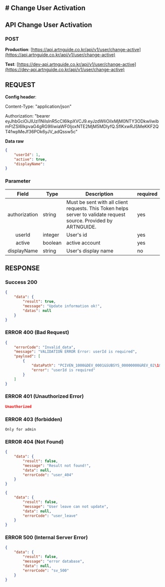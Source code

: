 ## # **Change User Activation**

## **API Change User Activation**

### **POST**

**Production**: [https://api.artnguide.co.kr/api/v1/user/change-active](https://api.artnguide.co.kr/api/v1/user/change-active)

**Test**: [https://dev-api.artnguide.co.kr/api/v1/user/change-active](https://dev-api.artnguide.co.kr/api/v1/user/change-active)

## **REQUEST**

**Config header**:

Content-Type: "application/json"

Authorization: "bearer eyJhbGciOiJIUzI1NiIsInR5cCI6IkpXVCJ9.eyJzdWIiOiIxMjM0NTY3ODkwIiwibmFtZSI6IkpvaG4gRG9lIiwiaWF0IjoxNTE2MjM5MDIyfQ.SflKxwRJSMeKKF2QT4fwpMeJf36POk6yJV_adQssw5c"

**Data raw**

```json
{
    "userId": 1,
    "active": true,
    "displayName":
}
```

### **Parameter**

|     Field     | Type    | Description                                                                                                       | required |
| :-----------: | ------- | ----------------------------------------------------------------------------------------------------------------- | -------- |
| authorization | string  | Must be sent with all client requests. This Token helps server to validate request source. Provided by ARTNGUIDE. | yes      |
|    userId     | integer | User's id                                                                                                         | yes      |
|    active     | boolean | active account                                                                                                    | yes      |
|  displayName  | string  | User's display name                                                                                               | no       |

## **RESPONSE**

### **Success 200**

```json
{
    "data": {
        "result": true,
        "message": "Update information ok!",
        "datas": null
    }
}
```

### **ERROR 400 (Bad Request)**

```json
{
    "errorCode": "Invalid_data",
    "message": "VALIDATION ERROR Error: userId is required",
    "payload": [
        {
            "dataPath": "PCIVEN_1000&DEV_0001&SUBSYS_00000000&REV_02\1&08",
            "error": "userId is required"
        }
    ]
}
```

### **ERROR 401 (Unauthorized Error)**

```json
Unauthorized
```

### **ERROR 403 (forbidden)**

```text
Only for admin
```

### **ERROR 404 (Not Found)**

```json
{
    "data": {
        "result": false,
        "message": "Result not found!",
        "data": null,
        "errorCode": "user_404"
    }
}
```

```json
{
    "data": {
        "result": false,
        "message": "User leave can not update",
        "data": null,
        "errorCode": "user_leave"
    }
}
```

### **ERROR 500 (Internal Server Error)**

```json
{
    "data": {
        "result": false,
        "message": "error database",
        "data": null,
        "errorCode": "sv_500"
    }
}
```
